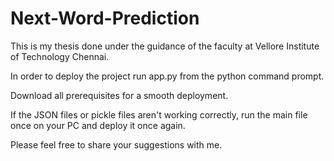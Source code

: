 # Next-Word-Prediction

This is my thesis done under the guidance of the faculty at Vellore Institute of Technology Chennai.

In order to deploy the project run app.py from the python command prompt.

Download all prerequisites for a smooth deployment.

If the JSON files or pickle files aren't working correctly, run the main file once on your PC and deploy it once again.

Please feel free to share your suggestions with me.
